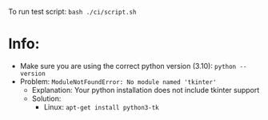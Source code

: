 To run test script: `bash ./ci/script.sh`

# Info:
- Make sure you are using the correct python version (3.10): `python --version`
- Problem: `ModuleNotFoundError: No module named 'tkinter'`
    - Explanation: Your python installation does not include tkinter support
    - Solution:
        - Linux: `apt-get install python3-tk`